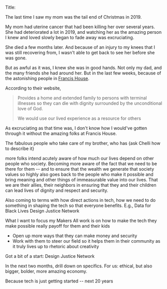 Title:

The last time I saw my mom was the tail end of Christmas in 2019.

My mom had uterine cancer that had been killing her over several years. She had deteriorated a lot in 2019, and watching her as the amazing person I knew and loved slowly began to fade away was excruciating.

She died a few months later. And because of an injury to my knees that I was still recovering from, I wasn't able to get back to see her before she was gone.

But as awful as it was, I knew she was in good hands. Not only my dad, and the many friends she had around her. But in the last few weeks, because of the astonishing people in [Francis House](https://francishouseny.org).

According to their website,

> Provides a home and extended family to persons with terminal illnesses so they can die with dignity surrounded by the unconditional love of God.
> 
> We would use our lived experience as a resource for others

As excruciating as that time was, I don't know how I would've gotten through it without the amazing folks at Francis House.


The fabulous people who take care of my brother, who has {ask Chelli how to describe it}


more folks intend acutely aware of how much our lives depend on other people who society. Becoming more aware of the fact that we need to be there for them -- and to ensure that the wealth we generate that society values so highly also goes back to the people who make it possible and bring meaning and other things of immeasurable value into our lives. That we are their allies, their neighbors in ensuring that they and their children can lead lives of dignity and respect and security.

Also coming to terms with how direct actions in tech, how we need to do something in shaping the tech so that everyone benefits.
E.g., Data for Black Lives
Design Justice Network

What I want to focus my Makers All work is on how to make the tech they make possible really payoff for them and their kids
- Open up more ways that they can make money and security
- Work with them to steer our field so it helps them in their community as it truly lives up to rhetoric about creativity

Got a bit of a start: Design Justice Network

In the next two months, drill down on specifics.
For us: ethical, but also bigger, bolder, more amazing economy.

Because tech is just getting started -- next 20 years


